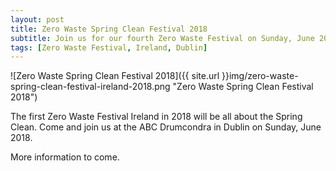 ```yaml
---
layout: post
title: Zero Waste Spring Clean Festival 2018
subtitle: Join us for our fourth Zero Waste Festival on Sunday, June 2018
tags: [Zero Waste Festival, Ireland, Dublin]
---
```



![Zero Waste Spring Clean Festival 2018]({{ site.url }}img/zero-waste-spring-clean-festival-ireland-2018.png "Zero Waste Spring Clean Festival 2018")


The first Zero Waste Festival Ireland in 2018 will be all about the Spring Clean. Come and join us at the ABC Drumcondra in Dublin on Sunday, June 2018.

More information to come.
